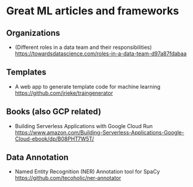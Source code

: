 # Great ML articles and frameworks

## Organizations

* (Different roles in a data team and their responsibilities) </br> 
   https://towardsdatascience.com/roles-in-a-data-team-d97a87fdabaa 

## Templates

* A web app to generate template code for machine learning </br> 
  https://github.com/jrieke/traingenerator
  
## Books (also GCP related)

* Building Serverless Applications with Google Cloud Run </br> 
https://www.amazon.com/Building-Serverless-Applications-Google-Cloud-ebook/dp/B08PHT7W5T/

## Data Annotation

* Named Entity Recognition (NER) Annotation tool for SpaCy </br> 
  https://github.com/tecoholic/ner-annotator

